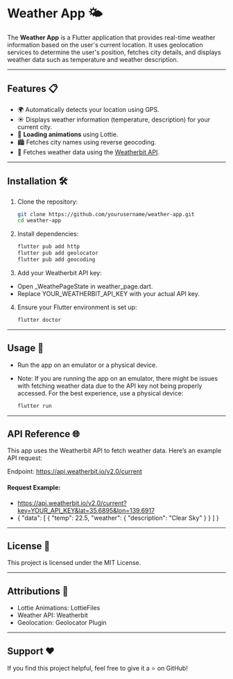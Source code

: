 
# Weather App 🌤️

The **Weather App** is a Flutter application that provides real-time weather information based on the user's current location. It uses geolocation services to determine the user's position, fetches city details, and displays weather data such as temperature and weather description.

---

## Features 📋

- 🌍 Automatically detects your location using GPS.
- ☀️ Displays weather information (temperature, description) for your current city.
- 🎥 **Loading animations** using Lottie.
- 🏙️ Fetches city names using reverse geocoding.
- 📡 Fetches weather data using the [Weatherbit API](https://www.weatherbit.io/).

---

## Installation 🛠️

1. Clone the repository:
   ```bash
   git clone https://github.com/yourusername/weather-app.git
   cd weather-app
2. Install dependencies:
   ```bash
   flutter pub add http
   flutter pub add geolocator
   flutter pub add geocoding
3. Add your Weatherbit API key:
- Open _WeathePageState in weather_page.dart.
- Replace YOUR_WEATHERBIT_API_KEY with your actual API key.
4. Ensure your Flutter environment is set up:
   ```bash
   flutter doctor
---

## Usage 🚀

- Run the app on an emulator or a physical device. 
- Note: If you are running the app on an emulator, there might be issues with fetching weather data due to the API key not being properly accessed. For the best experience, use a physical device:

  ```bash
  flutter run
---

## API Reference 🌐
This app uses the Weatherbit API to fetch weather data. Here’s an example API request:

Endpoint: https://api.weatherbit.io/v2.0/current
#### Request Example:
- https://api.weatherbit.io/v2.0/current?key=YOUR_API_KEY&lat=35.6895&lon=139.6917
- {
  "data": [
    {
      "temp": 22.5,
      "weather": {
        "description": "Clear Sky"
      }
    }
  ]
}

---
## License 📜
This project is licensed under the MIT License.

---
## Attributions 🙌
- Lottie Animations: LottieFiles
- Weather API: Weatherbit
- Geolocation: Geolocator Plugin
---
## Support ❤️
If you find this project helpful, feel free to give it a ⭐ on GitHub!